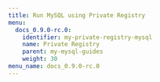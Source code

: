 ```yaml
---
title: Run MySQL using Private Registry
menu:
  docs_0.9.0-rc.0:
    identifier: my-private-registry-mysql
    name: Private Registry
    parent: my-mysql-guides
    weight: 30
menu_name: docs_0.9.0-rc.0
---
```


